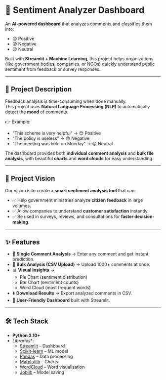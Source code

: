# 💬 Sentiment Analyzer Dashboard

An **AI-powered dashboard** that analyzes comments and classifies them into:  
- 😊 Positive  
- 😡 Negative  
- 😐 Neutral  

Built with **Streamlit + Machine Learning**, this project helps organizations (like government bodies, companies, or NGOs) quickly understand public sentiment from feedback or survey responses.

---

## 📖 Project Description
Feedback analysis is time-consuming when done manually.  
This project uses **Natural Language Processing (NLP)** to automatically detect the **mood** of comments.  

👉 Example:  
- "This scheme is very helpful" → 😊 Positive  
- "The policy is useless" → 😡 Negative  
- "The meeting was held on Monday" → 😐 Neutral  

The dashboard provides both **individual comment analysis** and **bulk file analysis**, with beautiful **charts** and **word clouds** for easy understanding.  

---

## 🎯 Project Vision
Our vision is to create a **smart sentiment analysis tool** that can:  
- ✅ Help government ministries analyze **citizen feedback** in large volumes.  
- ✅ Allow companies to understand **customer satisfaction** instantly.  
- ✅ Be used in surveys, reviews, and consultations for **faster decision-making**.  

---

## ✨ Features
- 📝 **Single Comment Analysis** → Enter any comment and get instant prediction.  
- 📂 **Bulk Analysis (CSV Upload)** → Upload 1000+ comments at once.  
- 📊 **Visual Insights** →  
  - Pie Chart (sentiment distribution)  
  - Bar Chart (sentiment counts)  
  - Word Cloud (most frequent words)  
- ⬇️ **Download Results** → Export analyzed comments in CSV.  
- 🎨 **User-Friendly Dashboard** built with Streamlit.  

---

## 🛠️ Tech Stack
- **Python 3.10+**
- *Libraries**:
  - [Streamlit](https://streamlit.io/) – Dashboard
  - [Scikit-learn](https://scikit-learn.org/) – ML model
  - [Pandas](https://pandas.pydata.org/) – Data processing
  - [Matplotlib](https://matplotlib.org/) – Charts
  - [WordCloud](https://amueller.github.io/word_cloud/) – Word visualization
  - [Joblib](https://joblib.readthedocs.io/) – Model saving


